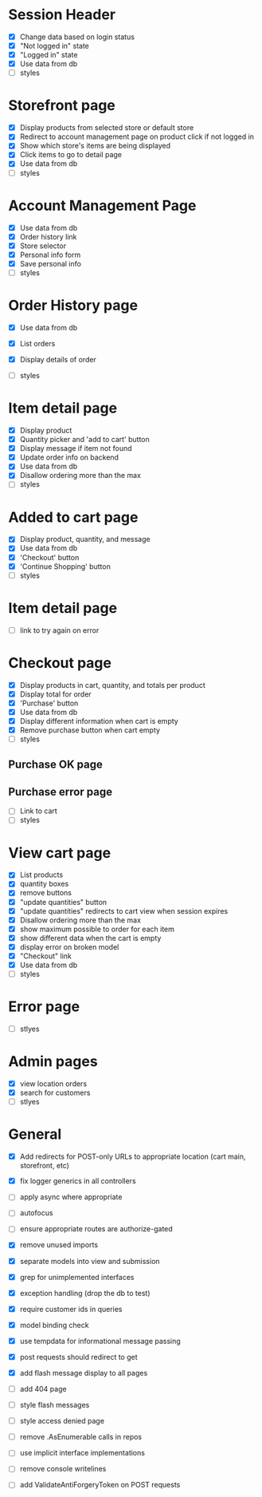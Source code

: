 # Session Header
- [X] Change data based on login status
- [X] "Not logged in" state
- [X] "Logged in" state
- [X] Use data from db
- [ ] styles

# Storefront page
- [X] Display products from selected store or default store
- [X] Redirect to account management page on product click if not logged in
- [X] Show which store's items are being displayed
- [X] Click items to go to detail page
- [X] Use data from db
- [ ] styles

# Account Management Page
- [X] Use data from db
- [X] Order history link
- [X] Store selector
- [X] Personal info form
- [X] Save personal info
- [ ] styles

# Order History page
- [X] Use data from db
- [X] List orders
- [X] Display details of order
- [ ] styles


# Item detail page
- [X] Display product
- [X] Quantity picker and 'add to cart' button
- [X] Display message if item not found
- [X] Update order info on backend
- [X] Use data from db
- [X] Disallow ordering more than the max
- [ ] styles

# Added to cart page
- [X] Display product, quantity, and message
- [X] Use data from db
- [X] 'Checkout' button
- [X] 'Continue Shopping' button
- [ ] styles

# Item detail page
- [ ] link to try again on error

# Checkout page
- [X] Display products in cart, quantity, and totals per product
- [X] Display total for order
- [X] 'Purchase' button
- [X] Use data from db
- [X] Display different information when cart is empty
- [X] Remove purchase button when cart empty
- [ ] styles

## Purchase OK page
## Purchase error page
- [ ] Link to cart
- [ ] styles

# View cart page
- [X] List products
- [X] quantity boxes
- [X] remove buttons
- [X] "update quantities" button
- [X] "update quantities" redirects to cart view when session expires
- [X] Disallow ordering more than the max
- [X] show maximum possible to order for each item
- [X] show different data when the cart is empty
- [X] display error on broken model
- [X] "Checkout" link
- [X] Use data from db
- [ ] styles

# Error page
- [ ] stlyes

# Admin pages
- [X] view location orders
- [X] search for customers
- [ ] stlyes

# General
- [X] Add redirects for POST-only URLs to appropriate location (cart main, storefront, etc)
- [X] fix logger generics in all controllers
- [ ] apply async where appropriate
- [ ] autofocus
- [ ] ensure appropriate routes are authorize-gated
- [X] remove unused imports
- [X] separate models into view and submission
- [X] grep for unimplemented interfaces
- [X] exception handling (drop the db to test)
- [X] require customer ids in queries
- [X] model binding check
- [X] use tempdata for informational message passing
- [X] post requests should redirect to get
- [X] add flash message display to all pages
- [ ] add 404 page
- [ ] style flash messages
- [ ] style access denied page
- [ ] remove .AsEnumerable calls in repos
- [ ] use implicit interface implementations
- [ ] remove console writelines
- [ ] add ValidateAntiForgeryToken on POST requests

